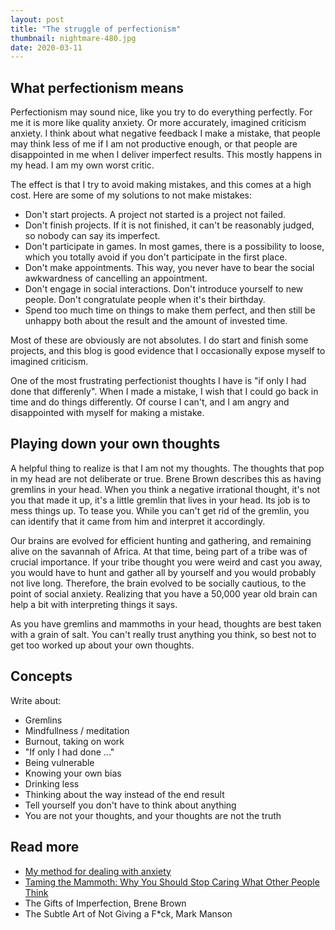 ```yaml
---
layout: post
title: "The struggle of perfectionism"
thumbnail: nightmare-480.jpg
date: 2020-03-11
---
```



<!-- photo source: https://pixabay.com/photos/fantasy-spirit-nightmare-dream-2847724/ -->

## What perfectionism means

Perfectionism may sound nice, like you try to do everything perfectly. For me it is more like quality anxiety. Or more accurately, imagined criticism anxiety. I think about what negative feedback I make a mistake, that people may think less of me if I am not productive enough, or that people are disappointed in me when I deliver imperfect results. This mostly happens in my head. I am my own worst critic.

The effect is that I try to avoid making mistakes, and this comes at a high cost. Here are some of my solutions to not make mistakes:

* Don't start projects. A project not started is a project not failed.
* Don't finish projects. If it is not finished, it can't be reasonably judged, so nobody can say its imperfect.
* Don't participate in games. In most games, there is a possibility to loose, which you totally avoid if you don't participate in the first place.
* Don't make appointments. This way, you never have to bear the social awkwardness of cancelling an appointment.
* Don't engage in social interactions. Don't introduce yourself to new people. Don't congratulate people when it's their birthday.
* Spend too much time on things to make them perfect, and then still be unhappy both about the result and the amount of invested time.

Most of these are obviously are not absolutes. I do start and finish some projects, and this blog is good evidence that I occasionally expose myself to imagined criticism.

One of the most frustrating perfectionist thoughts I have is "if only I had done that differenly". When I made a mistake, I wish that I could go back in time and do things differently. Of course I can't, and I am angry and disappointed with myself for making a mistake.

## Playing down your own thoughts

A helpful thing to realize is that I am not my thoughts. The thoughts that pop in my head are not deliberate or true. Brene Brown describes this as having gremlins in your head. When you think a negative irrational thought, it's not you that made it up, it's a little gremlin that lives in your head. Its job is to mess things up. To tease you. While you can't get rid of the gremlin, you can identify that it came from him and interpret it accordingly.

Our brains are evolved for efficient hunting and gathering, and remaining alive on the savannah of Africa. At that time, being part of a tribe was of crucial importance. If your tribe thought you were weird and cast you away, you would have to hunt and gather all by yourself and you would probably not live long. Therefore, the brain evolved to be socially cautious, to the point of social anxiety. Realizing that you have a 50,000 year old brain can help a bit with interpreting things it says.

As you have gremlins and mammoths in your head, thoughts are best taken with a grain of salt. You can't really trust anything you think, so best not to get too worked up about your own thoughts.

## Concepts

Write about:

* Gremlins
* Mindfullness / meditation
* Burnout, taking on work
* "If only I had done ..."
* Being vulnerable
* Knowing your own bias
* Drinking less
* Thinking about the way instead of the end result
* Tell yourself you don't have to think about anything
* You are not your thoughts, and your thoughts are not the truth




## Read more

* [My method for dealing with anxiety](https://deponysum.com/2019/12/25/my-method-for-dealing-with-anxiety/)
* [Taming the Mammoth: Why You Should Stop Caring What Other People Think](https://waitbutwhy.com/2014/06/taming-mammoth-let-peoples-opinions-run-life.html)
* The Gifts of Imperfection, Brene Brown
* The Subtle Art of Not Giving a F*ck, Mark Manson


